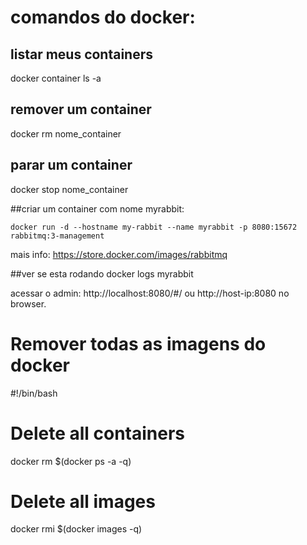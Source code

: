 
# comandos do docker:

## listar meus containers
docker container ls -a

## remover um container
docker rm nome_container

## parar um container 
docker stop nome_container

##criar um container com nome myrabbit:

`docker run -d --hostname my-rabbit --name myrabbit -p 8080:15672 rabbitmq:3-management`


mais info: https://store.docker.com/images/rabbitmq

##ver se esta rodando
docker logs myrabbit

acessar o admin:
http://localhost:8080/#/ ou http://host-ip:8080 no browser.


# Remover todas as imagens do docker

#!/bin/bash
# Delete all containers
docker rm $(docker ps -a -q)
# Delete all images
docker rmi $(docker images -q)

